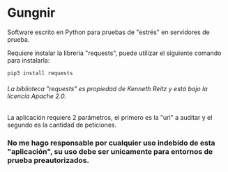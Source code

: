 # Gungnir
Software escrito en Python para pruebas de "estrés" en servidores de prueba.

Requiere instalar la librería "requests", puede utilizar el siguiente comando para instalarla: 
```
pip3 install requests
```
###### La biblioteca "requests" es propiedad de Kenneth Reitz y está bajo la licencia Apache 2.0.

La aplicación requiere 2 parámetros, el primero es la "url" a auditar y el segundo es la cantidad de peticiones.

### No me hago responsable por cualquier uso indebido de esta "aplicación", su uso debe ser unicamente para entornos de prueba preautorizados.
